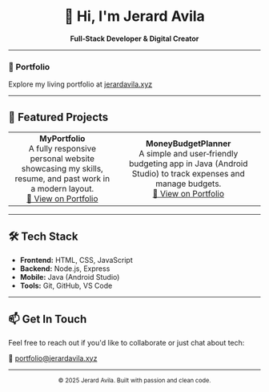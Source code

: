 <h1 align="center">👋 Hi, I'm Jerard Avila</h1>
<p align="center"><strong>Full‑Stack Developer & Digital Creator</strong></p>

---

### 🔗 Portfolio  
Explore my living portfolio at [jerardavila.xyz](https://www.jerardavila.xyz/)

---

## 📂 Featured Projects

<table>
  <tr>
    <td align="center">
      <b>MyPortfolio</b><br>
      A fully responsive personal website showcasing my skills, resume, and past work in a modern layout.<br>
      <a href="https://www.jerardavila.xyz/portfolio">🔗 View on Portfolio</a>
    </td>
    <td align="center">
      <b>MoneyBudgetPlanner</b><br>
      A simple and user‑friendly budgeting app in Java (Android Studio) to track expenses and manage budgets.<br>
      <a href="https://www.jerardavila.xyz/portfolio">🔗 View on Portfolio</a>
    </td>
  </tr>
</table>

---

## 🛠 Tech Stack

- **Frontend:** HTML, CSS, JavaScript  
- **Backend:** Node.js, Express  
- **Mobile:** Java (Android Studio)  
- **Tools:** Git, GitHub, VS Code

---

## 📫 Get In Touch

Feel free to reach out if you'd like to collaborate or just chat about tech:

📧 [portfolio@jerardavila.xyz](mailto:portfolio@jerardavila.xyz)

---

<p align="center"><sub>&copy; 2025 Jerard Avila. Built with passion and clean code.</sub></p>
